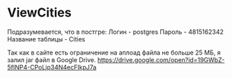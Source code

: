 # ViewCities

Подразумевается, что в постгре:
  Логин - postgres
  Пароль - 4815162342
  Название таблицы - Cities
  
Так как в сайте есть ограничение на аплоад файла не больше 25 МБ, я залил jar файл в Google Drive.
https://drive.google.com/open?id=19GWbZ-5fINP4-CPoLjp34N4ecFIkpJ7a
